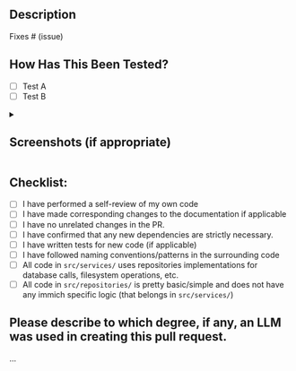 ## Description

<!--- Describe your changes in detail -->
<!--- Why is this change required? What problem does it solve? -->
<!--- If it fixes an open issue, please link to the issue here. -->

Fixes # (issue)

## How Has This Been Tested?

<!-- Please describe the tests that you ran to verify your changes. Provide instructions so we can reproduce. Please also list any relevant details for your test configuration -->

- [ ] Test A
- [ ] Test B

<details><summary><h2>Screenshots (if appropriate)</h2></summary>

<!-- Images go below this line. -->

</details>

<!-- API endpoint changes (if relevant)
## API Changes
The `/api/something` endpoint is now `/api/something-else`
-->

## Checklist:

- [ ] I have performed a self-review of my own code
- [ ] I have made corresponding changes to the documentation if applicable
- [ ] I have no unrelated changes in the PR.
- [ ] I have confirmed that any new dependencies are strictly necessary.
- [ ] I have written tests for new code (if applicable)
- [ ] I have followed naming conventions/patterns in the surrounding code
- [ ] All code in `src/services/` uses repositories implementations for database calls, filesystem operations, etc.
- [ ] All code in `src/repositories/` is pretty basic/simple and does not have any immich specific logic (that belongs in `src/services/`)

## Please describe to which degree, if any, an LLM was used in creating this pull request.

...
